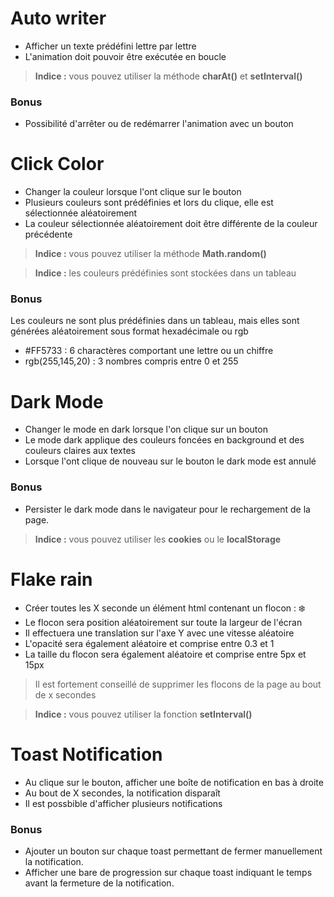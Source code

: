 # Auto writer

- Afficher un texte prédéfini lettre par lettre
- L'animation doit pouvoir être exécutée en boucle
> **Indice :** vous pouvez utiliser la méthode **charAt()** et **setInterval()**

### Bonus

- Possibilité d'arrêter ou de redémarrer l'animation avec un bouton

# Click Color

- Changer la couleur lorsque l'ont clique sur le bouton
- Plusieurs couleurs sont prédéfinies et lors du clique, elle est sélectionnée aléatoirement
- La couleur sélectionnée aléatoirement doit être différente de la couleur précédente

 > **Indice :** vous pouvez utiliser la méthode **Math.random()**

 > **Indice :** les couleurs prédéfinies sont stockées dans un tableau

### Bonus

Les couleurs ne sont plus prédéfinies dans un tableau, mais elles sont générées aléatoirement sous format hexadécimale ou rgb
- #FF5733 : 6 charactères comportant une lettre ou un chiffre
- rgb(255,145,20) : 3 nombres compris entre 0 et 255

# Dark Mode

- Changer le mode en dark lorsque l'on clique sur un bouton
- Le mode dark applique des couleurs foncées en background et des couleurs claires aux textes
- Lorsque l'ont clique de nouveau sur le bouton le dark mode est annulé

### Bonus

- Persister le dark mode dans le navigateur pour le rechargement de la page.
> **Indice :** vous pouvez utiliser les **cookies** ou le **localStorage**

# Flake rain

- Créer toutes les X seconde un élément html contenant un flocon : ❄️
- Le flocon sera position aléatoirement sur toute la largeur de l'écran
- Il effectuera une translation sur l'axe Y avec une vitesse aléatoire
- L'opacité sera également aléatoire et comprise entre 0.3 et 1
- La taille du flocon sera également aléatoire et comprise entre 5px et 15px

> Il est fortement conseillé de supprimer les flocons de la page au bout de x secondes

> **Indice :** vous pouvez utiliser la fonction **setInterval()**

# Toast Notification

- Au clique sur le bouton, afficher une boîte de notification en bas à droite
- Au bout de X secondes, la notification disparaît
- Il est possbible d'afficher plusieurs notifications

### Bonus

- Ajouter un bouton sur chaque toast permettant de fermer manuellement la notification. 
- Afficher une bare de progression sur chaque toast indiquant le temps avant la fermeture de la notification.

